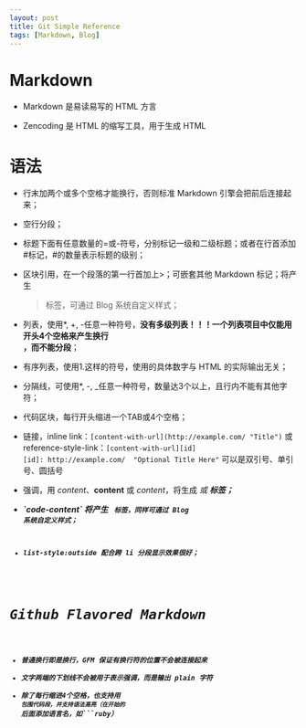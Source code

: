 ```yaml
---
layout: post
title: Git Simple Reference
tags: [Markdown, Blog]
---
```

# Markdown
* Markdown 是易读易写的 HTML 方言

* Zencoding 是 HTML 的缩写工具，用于生成 HTML

# 语法
* 行末加两个或多个空格才能换行，否则标准 Markdown 引擎会把前后连接起来；

* 空行分段；

* 标题下面有任意数量的=或-符号，分别标记一级和二级标题；或者在行首添加#标记，#的数量表示标题的级别；

* 区块引用，在一个段落的第一行首加上>；可嵌套其他 Markdown 标记；将产生 <blockquote> 标签，可通过 Blog 系统自定义样式；

* 列表，使用*, +, -任意一种符号，**没有多级列表！！！一个列表项目中仅能用开头4个空格来产生换行</br>，而不能分段**；
* 有序列表，使用1.这样的符号，使用的具体数字与 HTML 的实际输出无关；
* 分隔线，可使用*, -, _任意一种符号，数量达3个以上，且行内不能有其他字符；
* 代码区块，每行开头缩进一个TAB或4个空格；
* 链接，inline link：`[content-with-url](http://example.com/ "Title")` 或  
    reference-style-link：`[content-with-url][id]`  
    `[id]: http://example.com/  "Optional Title Here"` 可以是双引号、单引号、圆括号
* 强调，用 *content*、**content** 或 _content_，将生成 <em> 或 <strong> 标签；
* \`code-content\` 将产生 <code> 标签，同样可通过 Blog 系统自定义样式；
* list-style:outside 配合跨 li 分段显示效果很好；

# Github Flavored Markdown
* 普通换行即是换行，GFM 保证有换行符的位置不会被连接起来
* 文字两端的下划线不会被用于表示强调，而是输出 plain 字符
* 除了每行缩进4个空格，也支持用 ``` 包围代码段，并支持语法高亮（在开始的 ``` 后面添加语言名，如```ruby）










